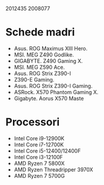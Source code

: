 2012435
2008077

# Schede madri
- Asus. ROG Maximus XIII Hero.
- MSI. MEG Z490 Godlike.
- GIGABYTE. Z490 Gaming X.
- MSI. MEG Z590 Ace.
- Asus. ROG Strix Z390-I 
- Z390-E Gaming.
- Asus. ROG Strix Z390-I Gaming.
- ASRock. X570 Phantom Gaming X.
- Gigabyte. Aorus X570 Maste

# Processori

- Intel Core i9-12900K
- Intel Core i7-12700K
- Intel Core i5-12400/12400F
- Intel Core i3-12100F
- AMD Ryzen 7 5800X
- AMD Ryzen Threadripper 3970X
- AMD Ryzen 7 5700G

